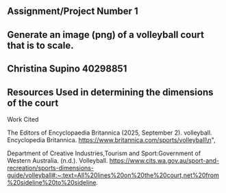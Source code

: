 ## Assignment/Project Number 1

## Generate an image (png) of a volleyball court that is to scale.

## Christina Supino 40298851

## Resources Used in determining the dimensions of the court
Work Cited

The Editors of Encyclopaedia Britannica (2025, September 2). volleyball. Encyclopedia Britannica.         https://www.britannica.com/sports/volleyball\n",

Department of Creative Industries,Tourism and Sport:Government of Western Australia. (n.d.). Volleyball. https://www.cits.wa.gov.au/sport-and-recreation/sports-dimensions-guide/volleyball#:~:text=All%20lines%20on%20the%20court,net%20from%20sideline%20to%20sideline. 
